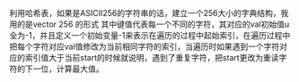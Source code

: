 利用哈希表，如果是ASICII256的字符串的话，建立一个256大小的字典结构，我用的是vector<int> 256 的形式
其中键值代表每一个不同的字符，其对应的val初始值u全为-1，并且定义一个初始变量-1来表示在遍历的过程中起始索引，在遍历过程中把每个字符对应val值修改为当前相同字符的索引，当遍历时如果遇到一个字符对应的索引值大于当前start的时候就说明，遇到了重复字符，把start更改为重读字符的下一位，计算最大值。